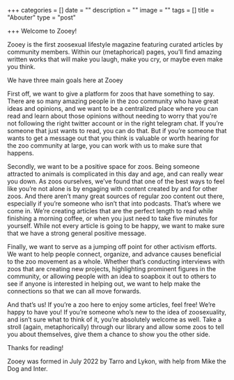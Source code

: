 +++
categories = []
date = ""
description = ""
image = ""
tags = []
title = "Abouter"
type = "post"

+++
Welcome to Zooey!

Zooey is the first zoosexual lifestyle magazine featuring curated articles by community members. Within our (metaphorical) pages, you’ll find amazing written works that will make you laugh, make you cry, or maybe even make you think.

We have three main goals here at Zooey

First off, we want to give a platform for zoos that have something to say. There are so many amazing people in the zoo community who have great ideas and opinions, and we want to be a centralized place where you can read and learn about those opinions without needing to worry that you’re not following the right twitter account or in the right telegram chat. If you’re someone that just wants to read, you can do that. But if you’re someone that wants to get a message out that you think is valuable or worth hearing for the zoo community at large, you can work with us to make sure that happens.

Secondly, we want to be a positive space for zoos. Being someone attracted to animals is complicated in this day and age, and can really wear you down. As zoos ourselves, we’ve found that one of the best ways to feel like you’re not alone is by engaging with content created by and for other zoos. And there aren’t many great sources of regular zoo content out there, especially if you’re someone who isn’t that into podcasts. That’s where we come in. We’re creating articles that are the perfect length to read while finishing a morning coffee, or when you just need to take five minutes for yourself. While not every article is going to be happy, we want to make sure that we have a strong general positive message.

Finally, we want to serve as a jumping off point for other activism efforts. We want to help people connect, organize, and advance causes beneficial to the zoo movement as a whole. Whether that’s conducting interviews with zoos that are creating new projects, highlighting prominent figures in the community, or allowing people with an idea to soapbox it out to others to see if anyone is interested in helping out, we want to help make the connections so that we can all move forwards.

And that’s us! If you’re a zoo here to enjoy some articles, feel free! We’re happy to have you! If you’re someone who’s new to the idea of zoosexuality, and isn’t sure what to think of it, you’re absolutely welcome as well. Take a stroll (again, metaphorically) through our library and allow some zoos to tell you about themselves, give them a chance to show you the other side.

Thanks for reading!

Zooey was formed in July 2022 by Tarro and Lykon, with help from Mike the Dog and Inter.